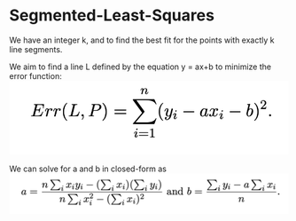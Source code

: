 # Segmented-Least-Squares

We have an integer k, and to find the best fit for the points with exactly k line segments.

We aim to find a line L defined by the equation y = ax+b to minimize the error function:
![1](https://github.com/ChingSsuyuan/Segmented-Least-Squares/blob/61890db5f015f014bfef2b78469d9710cdc5042b/Photos/P2.png)

We can solve for a and b in closed-form as
![2](https://github.com/ChingSsuyuan/Segmented-Least-Squares/blob/61890db5f015f014bfef2b78469d9710cdc5042b/Photos/P3.png)
